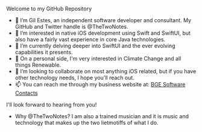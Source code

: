 Welcome to my GitHub Repository

- 👋 I’m Gil Estes, an independent software developer and consultant. My GitHub and Twitter handle is @TheTwoNotes.
- 👀 I’m interested in native iOS development using Swift and SwiftUI, but also have a fairly vast experience in core Java technologies.
- 🌱 I’m currently delving deeper into SwiftUI and the ever evolving capabilities it presents.
- 🌲 On a personal side, I'm very interested in Climate Change and all things Renewable.
- 💞️ I’m looking to collaborate on most anything iOS related, but if you have other technology needs, I hope you'll reach out.
- 📫 You can reach me through my business website at: [BGE Software Contacts](https://bgesoftware.com/contact-us/)

I'll look forward to hearing from you!

- Why @TheTwoNotes? I am also a trained musician and it is music and technology that makes up the two lietmotiffs of what I do.


<!---
TheTwoNotes/TheTwoNotes is a ✨ special ✨ repository because its `README.md` (this file) appears on your GitHub profile.
You can click the Preview link to take a look at your changes.
--->
